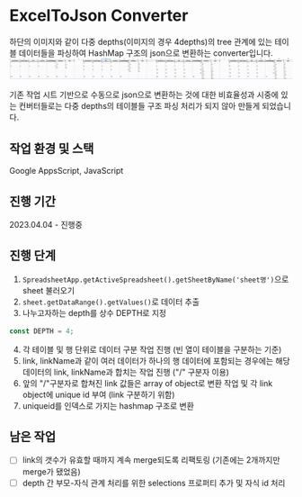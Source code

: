 # ExcelToJson Converter

하단의 이미지와 같이 다중 depths(이미지의 경우 4depths)의 tree 관계에 있는 테이블 데이터들을 파싱하여 HashMap 구조의 json으로 변환하는 converter입니다.
![excelImg](./image/excelImg.png)

기존 작업 시트 기반으로 수동으로 json으로 변환하는 것에 대한 비효율성과 시중에 있는 컨버터들로는 다중 depths의 테이블들 구조 파싱 처리가 되지 않아 만들게 되었습니다.

## 작업 환경 및 스택

Google AppsScript, JavaScript

## 진행 기간

2023.04.04 - 진행중

## 진행 단계

1. `SpreadsheetApp.getActiveSpreadsheet().getSheetByName('sheet명')`으로 sheet 불러오기
2. `sheet.getDataRange().getValues()`로 데이터 추출
3. 나누고자하는 depth를 상수 DEPTH로 지정

```javascript
const DEPTH = 4;
```

4. 각 테이블 및 행 단위로 데이터 구분 작업 진행 (빈 열이 테이블을 구분하는 기준)
5. link, linkName과 같이 여러 데이터가 하나의 행 데이터에 포함되는 경우에는 해당 데이터의 link, linkName과 합치는 작업 진행 ("/" 구분자 이용)
6. 앞의 "/"구분자로 합쳐진 link 값들은 array of object로 변환 작업 및 각 link object에 unique id 부여 (link 구분하기 위함)
7. uniqueid를 인덱스로 가지는 hashmap 구조로 변환

## 남은 작업

- [ ] link의 갯수가 유효할 때까지 계속 merge되도록 리팩토링 (기존에는 2개까지만 merge가 됐었음)
- [ ] depth 간 부모-자식 관계 처리를 위한 selections 프로퍼티 추가 및 자식 id 처리
